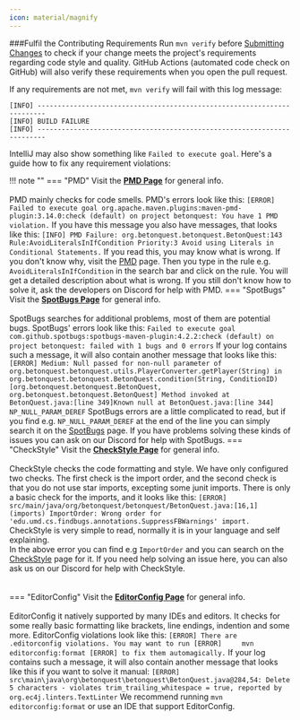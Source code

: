 ```yaml
---
icon: material/magnify
---
```

###Fulfil the Contributing Requirements
Run `mvn verify` before [Submitting Changes](../Submitting-Changes.md) to check if your change
meets the project's requirements regarding code style and quality.
GitHub Actions (automated code check on GitHub) will also verify these requirements when you open the pull request.

If any requirements are not met, `mvn verify` will fail with this log message:
````
[INFO] ------------------------------------------------------------------------
[INFO] BUILD FAILURE
[INFO] ------------------------------------------------------------------------
````
IntelliJ may also show something like `Failed to execute goal`. Here's a guide how to fix any requirement violations:

!!! note ""
    === "PMD"
        Visit the **[PMD Page](https://pmd.github.io/latest/)** for general info.
        <br><br>
        PMD mainly checks for code smells. PMD's errors look like this:
        ````
        [ERROR] Failed to execute goal org.apache.maven.plugins:maven-pmd-plugin:3.14.0:check (default) on project betonquest: You have 1 PMD violation.
        ````
        If you have this message you also have messages, that looks like this:
        ````
        [INFO] PMD Failure: org.betonquest.betonquest.BetonQuest:143 Rule:AvoidLiteralsInIfCondition Priority:3 Avoid using Literals in Conditional Statements.
        ````
        If you read this, you may know what is wrong. If you don't know why, visit the
        [PMD](https://pmd.github.io/latest/) page.
        Then you type in the rule e.g. `AvoidLiteralsInIfCondition` in the search bar and click on the rule.
        You will get a detailed description about what is wrong.
        If you still don't know how to solve it, ask the developers on Discord for help with PMD.
    === "SpotBugs"
        Visit the **[SpotBugs Page](https://spotbugs.readthedocs.io/en/stable/index.html)** for general info.
        <br><br>
        SpotBugs searches for additional problems, most of them are potential bugs. SpotBugs' errors look like this:
        ````
        Failed to execute goal com.github.spotbugs:spotbugs-maven-plugin:4.2.2:check (default) on project betonquest: failed with 1 bugs and 0 errors
        ````
        If your log contains such a message, it will also contain another message that looks like this:
        ````
        [ERROR] Medium: Null passed for non-null parameter of org.betonquest.betonquest.utils.PlayerConverter.getPlayer(String) in org.betonquest.betonquest.BetonQuest.condition(String, ConditionID) [org.betonquest.betonquest.BetonQuest, org.betonquest.betonquest.BetonQuest] Method invoked at BetonQuest.java:[line 349]Known null at BetonQuest.java:[line 344] NP_NULL_PARAM_DEREF
        ````
        SpotBugs errors are a little complicated to read,
        but if you find e.g. `NP_NULL_PARAM_DEREF` at the end of the line you can simply search it on the
        [SpotBugs](https://spotbugs.readthedocs.io/en/stable/bugDescriptions.html) page.
        If you have problems solving these kinds of issues you can ask on our Discord for help with SpotBugs.
    === "CheckStyle"
        Visit the **[CheckStyle Page](https://checkstyle.sourceforge.io/checks.html)** for general info.
        <br><br>
        CheckStyle checks the code formatting and style. We have only configured two checks.
        The first check is the import order, and the second check is that you do not use star imports,
        excepting some junit imports.
        There is only a basic check for the imports, and it looks like this:
        ````
        [ERROR] src/main/java/org/betonquest/betonquest/BetonQuest.java:[16,1] (imports) ImportOrder: Wrong order for 'edu.umd.cs.findbugs.annotations.SuppressFBWarnings' import.
        ````
        CheckStyle is very simple to read, normally it is in your language and self explaining.  
        In the above error you can find e.g `ImportOrder` and you can search on the
        [CheckStyle](https://checkstyle.sourceforge.io/checks.html) page for it.
        If you need help solving an issue here, you can also ask us on our Discord for help with CheckStyle.
        <br><br><br>
    === "EditorConfig"
        Visit the **[EditorConfig Page](https://editorconfig.org/)** for general info.
        <br><br>
        EditorConfig it natively supported by many IDEs and editors.
        It checks for some really basic formatting like brackets, line endings, indention and some more.
        EditorConfig violations look like this:
        ````
        [ERROR] There are .editorconfig violations. You may want to run
        [ERROR]     mvn editorconfig:format
        [ERROR] to fix them automagically.
        ````
        If your log contains such a message, it will also contain another message that looks like this if you want to solve it manual:
        ````
        [ERROR] src\main\java\org\betonquest\betonquest\BetonQuest.java@284,54: Delete 5 characters - violates trim_trailing_whitespace = true, reported by org.ec4j.linters.TextLinter
        ````
        We recommend running `mvn editorconfig:format` or use an IDE that support EditorConfig.
        
